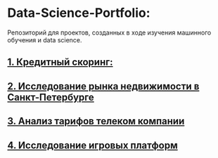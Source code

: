 # Data-Science-Portfolio:

Репозиторий для проектов, созданных в ходе изучения машинного обучения и data science.   

## [1. Кредитный скоринг:](/Credit-Scoring)
## [2. Исследование рынка недвижимости в Санкт-Петербурге](/St-Petersburg-real-estate-research)
## [3. Анализ тарифов телеком компании](/Telecom-tariff-analysis)
## [4. Исследование игровых платформ](/Games-platforms-analysis)
